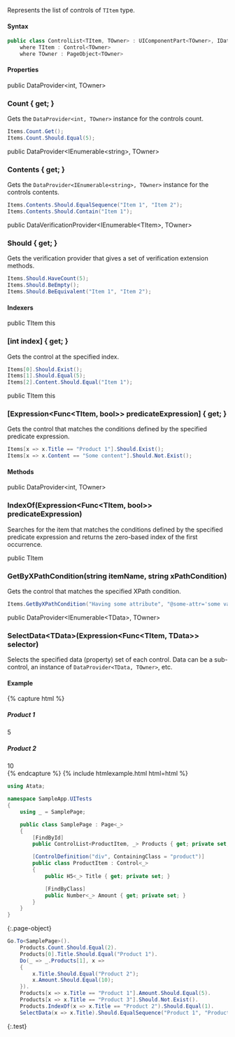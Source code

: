 Represents the list of controls of `TItem` type.

#### Syntax

```cs
public class ControlList<TItem, TOwner> : UIComponentPart<TOwner>, IDataProvider<IEnumerable<TItem>, TOwner>, IEnumerable<TItem>, ISupportsMetadata
    where TItem : Control<TOwner>
    where TOwner : PageObject<TOwner>
```

#### Properties

<div class="member">
    <span class="head"><span class="keyword">public</span> <span class="type">DataProvider</span><wbr>&lt;<span class="keyword">int</span>, <span class="type">TOwner</span>&gt;</span>
    <h3><span class="body">Count</span><span class="tail"> { <span class="keyword">get</span>; }</span></h3>
</div>

Gets the `DataProvider<int, TOwner>` instance for the controls count.

```cs
Items.Count.Get();
Items.Count.Should.Equal(5);
```

<div class="member">
    <span class="head"><span class="keyword">public</span> <span class="type">DataProvider</span><wbr>&lt;<span class="type">IEnumerable</span><wbr>&lt;<span class="keyword">string</span>&gt;, <span class="type">TOwner</span>&gt;</span>
    <h3><span class="body">Contents</span><span class="tail"> { <span class="keyword">get</span>; }</span></h3>
</div>

Gets the `DataProvider<IEnumerable<string>, TOwner>` instance for the controls contents.

```cs
Items.Contents.Should.EqualSequence("Item 1", "Item 2");
Items.Contents.Should.Contain("Item 1");
```

<div class="member">
    <span class="head"><span class="keyword">public</span> <span class="type">DataVerificationProvider</span><wbr>&lt;<span class="type">IEnumerable</span><wbr>&lt;<span class="type">TItem</span>&gt;, <span class="type">TOwner</span>&gt;</span>
    <h3><span class="body">Should</span><span class="tail"> { <span class="keyword">get</span>; }</span></h3>
</div>

Gets the verification provider that gives a set of verification extension methods.

```cs
Items.Should.HaveCount(5);
Items.Should.BeEmpty();
Items.Should.BeEquivalent("Item 1", "Item 2");
```

#### Indexers

<div class="member">
    <span class="head"><span class="keyword">public</span> <span class="type">TItem</span> <span class="keyword">this</span></span>
    <h3><span class="body">[<span class="keyword">int</span> index]</span><span class="tail"> { <span class="keyword">get</span>; }</span></h3>
</div>

Gets the control at the specified index.

```cs
Items[0].Should.Exist();
Items[1].Should.Equal(5);
Items[2].Content.Should.Equal("Item 1");
```

<div class="member">
    <span class="head"><span class="keyword">public</span> <span class="type">TItem</span> <span class="keyword">this</span></span>
    <h3><span class="body">[<span class="type">Expression</span><wbr>&lt;<span class="type">Func</span><wbr>&lt;<span class="type">TItem</span>, <span class="keyword">bool</span>&gt;&gt; predicateExpression]</span><span class="tail"> { <span class="keyword">get</span>; }</span></h3>
</div>

Gets the control that matches the conditions defined by the specified predicate expression.

```cs
Items[x => x.Title == "Product 1"].Should.Exist();
Items[x => x.Content == "Some content"].Should.Not.Exist();
```

#### Methods

<div class="member">
    <span class="head"><span class="keyword">public</span> <span class="type">DataProvider</span><wbr>&lt;<span class="keyword">int</span>, <span class="type">TOwner</span>&gt;</span>
    <h3><span class="body">IndexOf</span><span class="tail">(<span class="type">Expression</span><wbr>&lt;<span class="type">Func</span><wbr>&lt;<span class="type">TItem</span>, <span class="keyword">bool</span>&gt;&gt; predicateExpression)</span></h3>
</div>

Searches for the item that matches the conditions defined by the specified predicate expression and returns the zero-based index of the first occurrence.

<div class="member">
    <span class="head"><span class="keyword">public</span> <span class="type">TItem</span></span>
    <h3><span class="body">GetByXPathCondition</span><span class="tail">(<span class="keyword">string</span> itemName, <span class="keyword">string</span> xPathCondition)</span></h3>
</div>

Gets the control that matches the specified XPath condition.

```cs
Items.GetByXPathCondition("Having some attribute", "@some-attr='some value'");
```

<div class="member">
    <span class="head"><span class="keyword">public</span> <span class="type">DataProvider</span><wbr>&lt;<span class="type">IEnumerable</span><wbr>&lt;<span class="type">TData</span>&gt;, <span class="type">TOwner</span>&gt;</span>
    <h3><span class="body">SelectData<wbr>&lt;<span class="type">TData</span>&gt;</span><span class="tail">(<span class="type">Expression</span><wbr>&lt;<span class="type">Func</span><wbr>&lt;<span class="type">TItem</span>, <span class="type">TData</span>&gt;&gt; selector)</span></h3>
</div>

Selects the specified data (property) set of each control. Data can be a sub-control, an instance of `DataProvider<TData, TOwner>`, etc.

#### Example

{% capture html %}
<div>
    <div class="product">
        <h5>Product 1</h5>
        <span class="amount">5</span>
    </div>
    <div class="product">
        <h5>Product 2</h5>
        <span class="amount">10</span>
    </div>
</div>
{% endcapture %}
{% include htmlexample.html html=html %}

```cs
using Atata;

namespace SampleApp.UITests
{
    using _ = SamplePage;

    public class SamplePage : Page<_>
    {
        [FindById]
        public ControlList<ProductItem, _> Products { get; private set; }

        [ControlDefinition("div", ContainingClass = "product")]
        public class ProductItem : Control<_>
        {
            public H5<_> Title { get; private set; }

            [FindByClass]
            public Number<_> Amount { get; private set; }
        }
    }
}
```
{:.page-object}
```cs
Go.To<SamplePage>().
    Products.Count.Should.Equal(2).
    Products[0].Title.Should.Equal("Product 1").
    Do(_ => _.Products[1], x =>
    {
        x.Title.Should.Equal("Product 2");
        x.Amount.Should.Equal(10);
    }).
    Products[x => x.Title == "Product 1"].Amount.Should.Equal(5).
    Products[x => x.Title == "Product 3"].Should.Not.Exist().
    Products.IndexOf(x => x.Title == "Product 2").Should.Equal(1).
    SelectData(x => x.Title).Should.EqualSequence("Product 1", "Product 2");
```
{:.test}